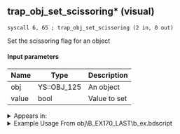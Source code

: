 ## trap_obj_set_scissoring* (visual)

`syscall 6, 65 ; trap_obj_set_scissoring (2 in, 0 out)`

Set the scissoring flag for an object

#### Input parameters
| Name | Type | Description
|------|------|------------
| obj   | YS::OBJ_125   | An object
| value   | bool   | Value to set




<details>
	<summary>Appears in:</summary>
| filename | Entity (obj)
|----------|-------------
| obj\B_EX170_LAST\b_ex.bdscript       | ((B) Xemnas (Final))          
| obj\B_EX170_LAST_LV99\b_ex.bdscript       | ((B99) Xemnas (Final) (Limit Cut The World of Nothing)?)          

</details>

<details>
	<summary>Example Usage From obj\B_EX170_LAST\b_ex.bdscript</summary>
```plaintext
L7475:
 popToSp 0
 pushFromFSp 0
 pushImm 0
 gosub 12, L1645
 memcpyToSp 16, 36
 pushFromPSp 36
 pushImm 1
 syscall 6, 65 ; trap_obj_set_scissoring (2 in, 0 out)
 pushFromFSp 0
 syscall 1, 238 ; trap_obj_motion_capture_id (1 in, 1 out)
 popToSp 32
 pushFromFSp 0
 pushFromFSp 32
 gosub 12, L7671
 drop 
 pushFromFSp 0
 fetchValue 4
 syscall 1, 309 ; trap_sysobj_is_player (1 in, 1 out)
 jz L7558
 pushFromPSp 16
 pushImmf 1
 gosub 12, L737
 pushFromFSp 0
 pushFromPSp 16
 syscall 1, 217 ; trap_obj_set_pos_trans (2 in, 0 out)
 pushFromPSp 16
 pushImmf 0
 pushImmf 0
 pushImmf -1
 pushImmf 1
 gosub 12, L344
 pushFromFSp 0
 pushFromPSp 16
 syscall 1, 79 ; trap_obj_set_dir (2 in, 0 out)
 pushFromPWp W176
 pushFromPAi L27887 ; ___ai '71' (L27887)
 syscall 1, 164 ; trap_obj_camera_start_global (2 in, 0 out)
 jmp L7558
```
</details>

